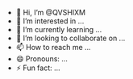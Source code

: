 - 👋 Hi, I’m @QVSHIXM
- 👀 I’m interested in ...
- 🌱 I’m currently learning ...
- 💞️ I’m looking to collaborate on ...
- 📫 How to reach me ...
- 😄 Pronouns: ...
- ⚡ Fun fact: ...

<!---
QVSHIXM/QVSHIXM is a ✨ special ✨ repository because its `README.md` (this file) appears on your GitHub profile.
You can click the Preview link to take a look at your changes.
--->
